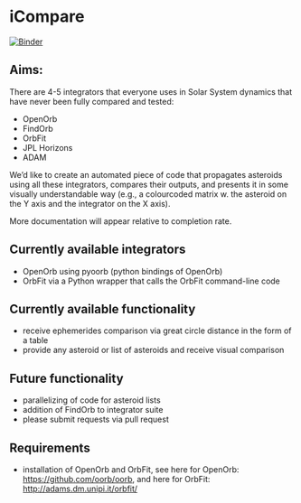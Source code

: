 # iCompare
[![Binder](https://mybinder.org/badge_logo.svg)](https://mybinder.org/v2/gh/maria8ch/iCompare/c2e0dd7a14e48a7fd6e444221d5066a24bac59bb?filepath=https%3A%2F%2Fgithub.com%2Fmaria8ch%2FiCompare%2Fblob%2Fmaster%2Fdemo_icompare.ipynb)

## Aims:
There are 4-5 integrators that everyone uses in Solar System dynamics that have never been fully compared and tested:
* OpenOrb
* FindOrb
* OrbFit
* JPL Horizons
* ADAM

We’d like to create an automated piece of code that propagates asteroids using all these integrators, compares their outputs, and presents it in some visually understandable way (e.g., a colourcoded matrix w. the asteroid on the Y axis and the integrator on the X axis).

More documentation will appear relative to completion rate.

## Currently available integrators
* OpenOrb using pyoorb (python bindings of OpenOrb)
* OrbFit via a Python wrapper that calls the OrbFit command-line code

## Currently available functionality
* receive ephemerides comparison via great circle distance in the form of a table 
* provide any asteroid or list of asteroids and receive visual comparison

## Future functionality
* parallelizing of code for asteroid lists
* addition of FindOrb to integrator suite
* please submit requests via pull request

## Requirements
* installation of OpenOrb and OrbFit, see here for OpenOrb: https://github.com/oorb/oorb, and here for OrbFit: http://adams.dm.unipi.it/orbfit/
